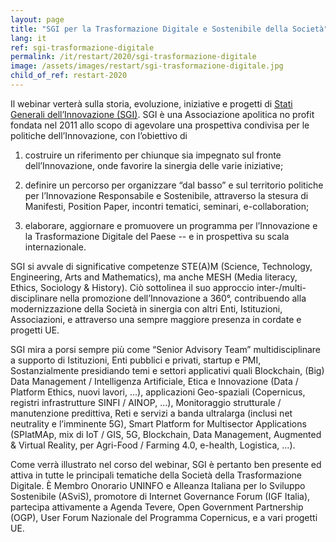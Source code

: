 ```yaml
---
layout: page
title: "SGI per la Trasformazione Digitale e Sostenibile della Società"
lang: it
ref: sgi-trasformazione-digitale
permalink: /it/restart/2020/sgi-trasformazione-digitale
image: /assets/images/restart/sgi-trasformazione-digitale.jpg
child_of_ref: restart-2020
---
```


Il webinar verterà sulla storia, evoluzione, iniziative e progetti di [Stati
Generali dell’Innovazione (SGI)](https://www.statigeneralinnovazione.it/). SGI
è una Associazione apolitica no profit fondata nel 2011 allo scopo di agevolare
una prospettiva condivisa per le politiche dell’Innovazione, con l’obiettivo di

1. costruire un riferimento per chiunque sia impegnato sul fronte
   dell’Innovazione, onde favorire la sinergia delle varie iniziative;

2. definire un percorso per organizzare “dal basso” e sul territorio politiche
   per l’Innovazione Responsabile e Sostenibile, attraverso la stesura di
   Manifesti, Position Paper, incontri tematici, seminari, e-collaboration;

3. elaborare, aggiornare e promuovere un programma per l’Innovazione e la
   Trasformazione Digitale del Paese -- e in prospettiva su scala
   internazionale.

SGI si avvale di significative competenze STE(A)M (Science, Technology, Engineering, Arts
and Mathematics), ma anche MESH (Media literacy, Ethics, Sociology & History). Ciò
sottolinea il suo approccio inter-/multi-disciplinare nella promozione dell’Innovazione a 360°,
contribuendo alla modernizzazione della Società in sinergia con altri Enti, Istituzioni,
Associazioni, e attraverso una sempre maggiore presenza in cordate e progetti UE.

SGI mira a porsi sempre più come “Senior Advisory Team” multidisciplinare a supporto di
Istituzioni, Enti pubblici e privati, startup e PMI, Sostanzialmente presidiando temi e settori
applicativi quali Blockchain, (Big) Data Management / Intelligenza Artificiale, Etica e
Innovazione (Data / Platform Ethics, nuovi lavori, ...), applicazioni Geo-spaziali (Copernicus,
registri infrastrutture SINFI / AINOP, ...), Monitoraggio strutturale / manutenzione predittiva,
Reti e servizi a banda ultralarga (inclusi net neutrality e l’imminente 5G), Smart Platform for
Multisector Applications (SPlatMAp, mix di IoT / GIS, 5G, Blockchain, Data Management,
Augmented & Virtual Reality, per Agri-Food / Farming 4.0, e-health, Logistica, ...).

Come verrà illustrato nel corso del webinar, SGI è pertanto ben presente ed
attiva in tutte le principali tematiche della Società della Trasformazione
Digitale. È Membro Onorario UNINFO e Alleanza Italiana per lo Sviluppo
Sostenibile (ASviS), promotore di Internet Governance Forum (IGF Italia),
partecipa attivamente a Agenda Tevere, Open Government Partnership (OGP), User
Forum Nazionale del Programma Copernicus, e a vari progetti UE.
